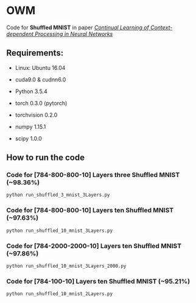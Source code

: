 # OWM
Code for **Shuffled MNIST** in paper *[Continual Learning of Context-dependent Processing in Neural Networks](https://arxiv.org/abs/1810.01256)*

## Requirements:

- Linux: Ubuntu 16.04

- cuda9.0 & cudnn6.0

- Python 3.5.4

- torch 0.3.0 (pytorch)

- torchvision 0.2.0

- numpy 1.15.1

- scipy 1.0.0

## How to run the code

### Code for [784-800-800-10] Layers three Shuffled MNIST (~98.36%)

```
python run_shuffled_3_mnist_3Layers.py
```

### Code for [784-800-800-10] Layers ten Shuffled MNIST (~97.63%)

```
python run_shuffled_10_mnist_3Layers.py
```

### Code for [784-2000-2000-10] Layers ten Shuffled MNIST (~97.86%)

```
python run_shuffled_10_mnist_3Layers_2000.py
```

### Code for [784-100-10] Layers ten Shuffled MNIST (~95.21%)

```
python run_shuffled_10_mnist_2Layers.py
```


